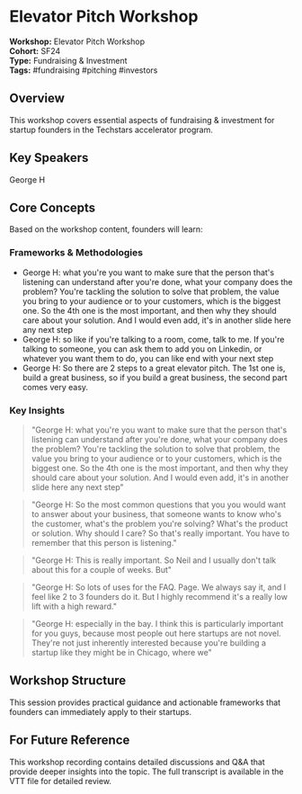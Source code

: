 # Elevator Pitch Workshop

**Workshop:** Elevator Pitch Workshop  
**Cohort:** SF24  
**Type:** Fundraising & Investment  
**Tags:** #fundraising #pitching #investors

## Overview

This workshop covers essential aspects of fundraising & investment for startup founders in the Techstars accelerator program.

## Key Speakers

George H

## Core Concepts

Based on the workshop content, founders will learn:


### Frameworks & Methodologies

- George H: what you're you want to make sure that the person that's listening can understand after you're done, what your company does the problem? You're tackling the solution to solve that problem, the value you bring to your audience or to your customers, which is the biggest one. So the 4th one is the most important, and then why they should care about your solution. And I would even add, it's in another slide here any next step
- George H: so like if you're talking to a room, come, talk to me. If you're talking to someone, you can ask them to add you on Linkedin, or whatever you want them to do, you can like end with your next step
- George H: So there are 2 steps to a great elevator pitch. The 1st one is, build a great business, so if you build a great business, the second part comes very easy.

### Key Insights

> "George H: what you're you want to make sure that the person that's listening can understand after you're done, what your company does the problem? You're tackling the solution to solve that problem, the value you bring to your audience or to your customers, which is the biggest one. So the 4th one is the most important, and then why they should care about your solution. And I would even add, it's in another slide here any next step"

> "George H: So the most common questions that you you would want to answer about your business, that someone wants to know who's the customer, what's the problem you're solving? What's the product or solution. Why should I care? So that's really important. You have to remember that this person is listening."

> "George H: This is really important. So Neil and I usually don't talk about this for a couple of weeks. But"

> "George H: So lots of uses for the FAQ. Page. We always say it, and I feel like 2 to 3 founders do it. But I highly recommend it's a really low lift with a high reward."

> "George H: especially in the bay. I think this is particularly important for you guys, because most people out here startups are not novel. They're not just inherently interested because you're building a startup like they might be in Chicago, where we"


## Workshop Structure

This session provides practical guidance and actionable frameworks that founders can immediately apply to their startups.

## For Future Reference

This workshop recording contains detailed discussions and Q&A that provide deeper insights into the topic. The full transcript is available in the VTT file for detailed review.

